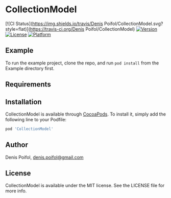 # CollectionModel

[![CI Status](https://img.shields.io/travis/Denis Poifol/CollectionModel.svg?style=flat)](https://travis-ci.org/Denis Poifol/CollectionModel)
[![Version](https://img.shields.io/cocoapods/v/CollectionModel.svg?style=flat)](https://cocoapods.org/pods/CollectionModel)
[![License](https://img.shields.io/cocoapods/l/CollectionModel.svg?style=flat)](https://cocoapods.org/pods/CollectionModel)
[![Platform](https://img.shields.io/cocoapods/p/CollectionModel.svg?style=flat)](https://cocoapods.org/pods/CollectionModel)

## Example

To run the example project, clone the repo, and run `pod install` from the Example directory first.

## Requirements

## Installation

CollectionModel is available through [CocoaPods](https://cocoapods.org). To install
it, simply add the following line to your Podfile:

```ruby
pod 'CollectionModel'
```

## Author

Denis Poifol, denis.poifol@gmail.com

## License

CollectionModel is available under the MIT license. See the LICENSE file for more info.
